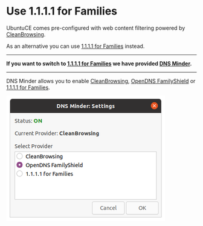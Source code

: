 # Use 1.1.1.1 for Families

UbuntuCE comes pre-configured with web content filtering powered by [CleanBrowsing](https://cleanbrowsing.org/). 

As an alternative you can use [1.1.1.1 for Families](https://blog.cloudflare.com/introducing-1-1-1-1-for-families/) instead.

---
**If you want to switch to [1.1.1.1 for Families](https://blog.cloudflare.com/introducing-1-1-1-1-for-families/) we have provided [DNS Minder](https://github.com/jeremehancock/dnsminder#readme).**

---

DNS Minder allows you to enable [CleanBrowsing](https://cleanbrowsing.org/), [OpenDNS FamilyShield](https://www.opendns.com/setupguide/#familyshield) or [1.1.1.1 for Families](https://blog.cloudflare.com/introducing-1-1-1-1-for-families/).

![DNS Minder](https://raw.githubusercontent.com/jeremehancock/docs.ubuntuce.com-content/main/pages/assets/images/dnsminder-window.png)




